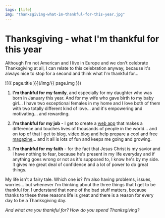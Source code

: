 ```yaml
---
tags: [life]
img: "thanksgiving-what-im-thankful-for-this-year.jpg"
---
```


# Thanksgiving - what I'm thankful for this year


Although I'm not American and I live in Europe and we don't celebrate Thanksgiving at all, I can relate to this celebration anyway, because it's always nice to stop for a second and think what I'm thankful for...

<!--More-->

![{{ page.title }}](/img/{{ page.img }})

1. **I'm thankful for my family**, and especially for my daughter who was born in January this year. And for my wife who gave birth to my baby girl... I have two exceptional females in my home and I love both of them with two totally different kind of love... and it's empowering and motivating... and rewarding.

2. **I'm thankful for my job** - I get to create a [web app][n] that makes a difference and touches lives of thousands of people in the world... and on top of that I get to [blog](/), [video blog](/show/) and help prepare a cool and free [magazine](/magazine/)... and it all is lots of fun and keeps me going and growing.

3. **I'm thankful for my faith** - for the fact that Jesus Christ is my savior and I have nothing to fear, because he's present in my life everyday and if anything goes wrong or not as it's supposed to, I know he's by my side. It gives me great deal of confidence and a lot of power to do great things.

My life isn't a fairy tale. Which one is? I'm also having problems, issues, worries... but whenever I'm thinking about the three things that I get to be thankful for, I understand that none of the bad stuff matters, because thanks to these three reasons life is great and there is a reason for every day to be a Thanksgiving day.

_And what are you thankful for? How do you spend Thanksgiving?_



[n]: https://michael.gratis/nozbe